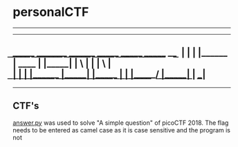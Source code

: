 # personalCTF

_________________________________________________________________________________________________________________________________

---------------------------------------------------------------------------------------------------------------------------------
 ͟_͟_͟_͟_͟_  ͟_͟_͟_͟_͟_͟_͟_  ͟_͟_͟_͟_͟_͟_         ͟_͟_͟_͟_͟_  ͟_͟_͟͟_͟_͟_   _͟_͟_͟_͟_͟_͟  __   ͟_
|  |  | |______ |  ____ |      |_____| |     \ |     | | \  |    
͟|  ͟|  ͟| ͟|͟_͟_͟_͟_͟_͟_ ͟|͟_͟_͟_͟_͟_͟| ͟|͟_͟_͟_͟_͟_ ͟|     ͟| ͟|͟_͟_͟_͟_͟_/ ͟|͟_͟_͟_͟_͟_͟| ͟|  \_͟|            
---------------------------------------------------------------------------------------------------------------------------------
_________________________________________________________________________________________________________________________________
## CTF's

[answer.py](https://github.com/IPMegladon/personalCTF/blob/master/answer.py) was used to solve "A simple question" of
picoCTF 2018. The flag needs to be entered as camel case as it is case sensitive and the program is not
